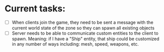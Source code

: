 # Current tasks:

- [ ] When clients join the game, they need to be sent a message with the current world state of the zone so they can spawn all existing objects
- [ ] Server needs to be able to communicate custom entities to the client to spawn. Meaning: if I have a "Ship" entity, that ship could be customized in any number of ways including: mesh, speed, weapons, etc.
